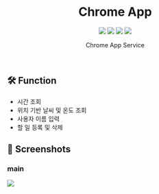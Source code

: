 <h1 align="center"> Chrome App </h1>

<p align="center">
  
  <img src="https://img.shields.io/badge/ChromeApp-ff69b4" />
  <img src="https://img.shields.io/badge/Javascript-yellow" />
  <img src="https://img.shields.io/badge/HTML-339933" />
  <img src="https://img.shields.io/badge/CSS-61DAFB" />
   
</p>

<p align="center">
  Chrome App Service
</p>

<br/>

## 🛠 Function

- 시간 조회
- 위치 기반 날씨 및 온도 조회
- 사용자 이름 입력
- 할 일 등록 및 삭제

## 📱 Screenshots 

### main

<img src="https://user-images.githubusercontent.com/31836035/159157653-9c5a6b67-ae25-4bb6-9282-a074cbb4ccbe.gif"/>

<br/>

